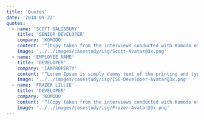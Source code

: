 ```yaml
---
title: 'Quotes'
date: '2018-09-22'
quotes:
  - name: 'SCOTT SALISBURY'
    title: 'SENIOR DEVELOPER'
    company: 'KOMODO'
    content: '“[Copy taken from the interviews conducted with Komodo employees in relation to working with ISG — potential for videos too.]”'
    image: '../../images/casestudy/isg/Scott-Avatar@3x.png'
  - name: 'EMPLOYEE NAME'
    title: 'DEVELOPER'
    company: 'IAMPROPERTY'
    content: '“Lorem Ipsum is simply dummy text of the printing and typesetting industry. Lorem Ipsum has been the standard.”'
    image: '../../images/casestudy/isg/ISG-Developer-Avatar@3x.png'
  - name: 'FRAZER LILLIE'
    title: 'DEVELOPER'
    company: 'KOMODO'
    content: '“[Copy taken from the interviews conducted with Komodo employees in relation to working with ISG — potential for videos too.]”'
    image: '../../images/casestudy/isg/Frazer-Avatar@3x.png'
---
```

